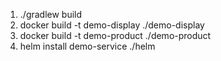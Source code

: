 1. ./gradlew build
1. docker build -t demo-display ./demo-display
1. docker build -t demo-product ./demo-product
1. helm install demo-service ./helm